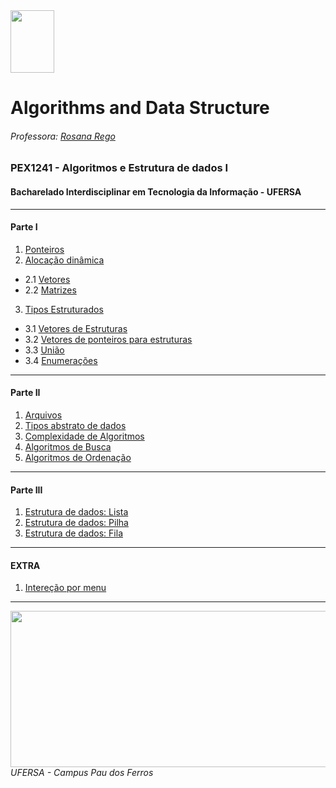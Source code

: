 <div>

  <img src="https://github.com/roscibely/algorithms-and-data-structure/blob/main/Ufersa.png" width="70" height="100">
</div>

# Algorithms and Data Structure
###### Professora: [Rosana Rego](https://github.com/roscibely)

### PEX1241 - Algoritmos e Estrutura de dados I
#### Bacharelado Interdisciplinar em Tecnologia da Informação - UFERSA
---
#### Parte I 
1. [Ponteiros](https://github.com/roscibely/algorithms-and-data-structure/tree/main/pointers)
2. [Alocação dinâmica](https://github.com/roscibely/algorithms-and-data-structure/blob/main/pointers/alocdinamic.md) 
  - 2.1 [Vetores](https://github.com/roscibely/algorithms-and-data-structure/tree/main/vectors)
  - 2.2 [Matrizes](https://github.com/roscibely/algorithms-and-data-structure/tree/develop/matrices)
3. [Tipos Estruturados](https://github.com/roscibely/algorithms-and-data-structure/tree/main/estruturas)
  - 3.1  [Vetores de Estruturas](https://github.com/roscibely/algorithms-and-data-structure/tree/main/estruturas/vetores-estruturados)
  - 3.2  [Vetores de ponteiros para estruturas](https://github.com/roscibely/algorithms-and-data-structure/tree/develop/estruturas/vetores-de-ponteiros-de-struct)
  - 3.3 [União](https://github.com/roscibely/algorithms-and-data-structure/tree/main/estruturas/union)
  - 3.4 [Enumerações](https://github.com/roscibely/algorithms-and-data-structure/tree/main/estruturas/enum) 
---
#### Parte II

  1. [Arquivos](https://github.com/roscibely/algorithms-and-data-structure/tree/develop/arquivos) 
  2. [Tipos abstrato de dados](https://github.com/roscibely/algorithms-and-data-structure/tree/main/TAD) 
  3. [Complexidade de Algoritmos](https://github.com/roscibely/algorithms-and-data-structure/blob/develop/algoritmos-de-busca/time.md)
  4. [Algoritmos de Busca](https://github.com/roscibely/algorithms-and-data-structure/tree/main/algoritmos-de-busca)
  5. [Algoritmos de Ordenação](https://github.com/roscibely/algorithms-and-data-structure/tree/main/sort-algorithms)
---
#### Parte III

  1. [Estrutura de dados: Lista](https://github.com/roscibely/algorithms-and-data-structure/tree/main/listas)
  2. [Estrutura de dados: Pilha](https://github.com/roscibely/algorithms-and-data-structure/tree/main/pilha)
  3. [Estrutura de dados: Fila](https://github.com/roscibely/algorithms-and-data-structure/tree/main/filas) 
---  
#### EXTRA 
  1. [Intereção por menu](https://github.com/roscibely/algorithms-and-data-structure/tree/develop/interecao%20por%20menus)
---

<div>
  <img src="https://github.com/roscibely/algorithms-and-data-structure/blob/develop/ufersa.jpg" width="700" height="250">
</div>
<i>UFERSA - Campus Pau dos Ferros</i>
